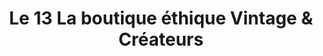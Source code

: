 ---
title: "Le 13 La boutique éthique Vintage & Créateurs"
url: /geneve/le-13-la-boutique-ethique-vintage-und-createurs/
shop: Raumausstattung
---